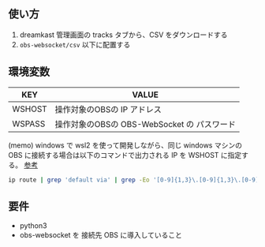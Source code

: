 ## 使い方

1. dreamkast 管理画面の tracks タブから、CSV をダウンロードする
2. `obs-websocket/csv` 以下に配置する

## 環境変数

  | KEY | VALUE |
  |---|---|
  | WSHOST | 操作対象のOBSの IP アドレス |
  | WSPASS | 操作対象のOBSの OBS-WebSocket の パスワード|

(memo) windows で wsl2 を使って開発しながら、同じ windows マシンの OBS に接続する場合は以下のコマンドで出力される IP を WSHOST に指定する。 [参考](https://qiita.com/samunohito/items/019c1432161a950892be)
```bash
ip route | grep 'default via' | grep -Eo '[0-9]{1,3}\.[0-9]{1,3}\.[0-9]{1,3}\.[0-9]{1,3}'
```

## 要件
- python3
- obs-websocket を 接続先 OBS に導入していること
